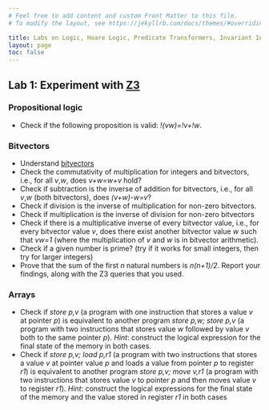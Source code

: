 ```yaml
---
# Feel free to add content and custom Front Matter to this file.
# To modify the layout, see https://jekyllrb.com/docs/themes/#overriding-theme-defaults

title: Labs on Logic, Hoare Logic, Predicate Transformers, Invariant Inference, Equivalence Checking for WSS, 2023
layout: page
toc: false
---
```


## Lab 1: Experiment with [Z3](https://microsoft.github.io/z3guide/playground/Freeform%20Editing/)
### Propositional logic
- Check if the following proposition is valid: *!(vw)=!v+!w*.

### Bitvectors
- Understand [bitvectors](https://microsoft.github.io/z3guide/docs/theories/Bitvectors/)
- Check the commutativity of multiplication for integers and bitvectors, i.e., for all *v*,*w*, does *v+w=w+v* hold?
- Check if subtraction is the inverse of addition for bitvectors, i.e., for all *v*,*w* (both bitvectors), does *(v+w)-w=v*?
- Check if division is the inverse of multiplication for non-zero bitvectors.
- Check if multiplication is the inverse of division for non-zero bitvectors
- Check if there is a multiplicative inverse of every bitvector value, i.e., for every bitvector value *v*, does there exist another bitvector value *w* such that *vw=1* (where the multiplication of *v* and *w* is in bitvector arithmetic).
- Check if a given number is prime? (try if it works for small integers, then try for larger integers)
- Prove that the sum of the first *n* natural numbers is *n(n+1)/2*.
Report your findings, along with the Z3 queries that you used.

### Arrays
- Check if *store p,v* (a program with one instruction that stores a value *v* at pointer *p*) is equivalent to another program *store p,w; store p,v* (a program with two instructions that stores value *w* followed by value *v* both to the same pointer *p*). _Hint_: construct the logical expression for the final state of the memory in both cases.
- Check if *store p,v; load p,r1* (a program with two instructions that stores a value *v* at pointer value *p* and loads a value from pointer *p* to register *r1*) is equivalent to another program *store p,v; move v,r1* (a program with two instructions that stores value *v* to pointer *p* and then moves value *v* to register *r1*).  _Hint_: construct the logical expressions for the final state of the memory and the value stored in register *r1* in both cases
